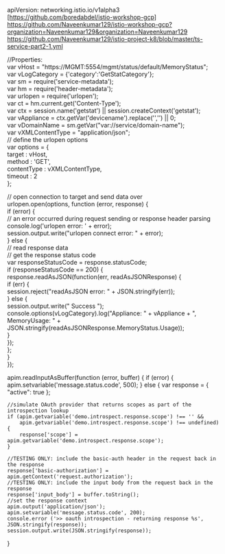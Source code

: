 apiVersion: networking.istio.io/v1alpha3
[https://github.com/boredabdel/istio-workshop-gcp]
https://github.com/Naveenkumar129/istio-workshop-gcp?organization=Naveenkumar129&organization=Naveenkumar129
https://github.com/Naveenkumar129/istio-project-k8/blob/master/ts-service-part2-1.yml








//Properties:  
var vHost = "https://MGMT:5554/mgmt/status/default/MemoryStatus";  
var vLogCategory = {'category':'GetStatCategory'};  
var sm = require('service-metadata');  
var hm = require('header-metadata');  
var urlopen = require('urlopen');  
var ct = hm.current.get('Content-Type');  
var ctx = session.name('getstat') || session.createContext('getstat');  
var vAppliance = ctx.getVar('devicename').replace('<?xml version="1.0" encoding="UTF-8"?>','') || 0;  
var vDomainName = sm.getVar("var://service/domain-name");  
var vXMLContentType = "application/json";  
            // define the urlopen options  
            var options = {  
            target : vHost,  
            method : 'GET',  
            contentType : vXMLContentType,  
            timeout : 2  
};  

// open connection to target and send data over  
urlopen.open(options, function (error, response) {  
            if (error) {  
                        // an error occurred during request sending or response header parsing  
                        console.log('urlopen error: ' + error);  
                        session.output.write("urlopen connect error: " + error);  
            } else {  
                        // read response data  
                        // get the response status code  
                        var responseStatusCode = response.statusCode;  
                        if (responseStatusCode == 200) {  
                                    response.readAsJSON(function(err, readAsJSONResponse) {  
                                                if (err) {  
                                                            session.reject("readAsJSON error: " + JSON.stringify(err));  
                                                } else {  
                                                            session.output.write(" Success ");  
                                                            console.options(vLogCategory).log("Appliance: " + vAppliance + ", MemoryUsage: " + JSON.stringify(readAsJSONResponse.MemoryStatus.Usage));  
                                                }  
                                    });  
                                    };  
                        }  
            });



apim.readInputAsBuffer(function (error, buffer) { if (error) { apim.setvariable('message.status.code', 500); } else { var response = { "active": true };

	//simulate OAuth provider that returns scopes as part of the introspection lookup
	if (apim.getvariable('demo.introspect.response.scope') !== '' &&
		apim.getvariable('demo.introspect.response.scope') !== undefined) {
		response['scope'] = apim.getvariable('demo.introspect.response.scope');
	}

	//TESTING ONLY: include the basic-auth header in the request back in the response
	response['basic-authorization'] = apim.getContext('request.authorization');
	//TESTING ONLY: include the input body from the request back in the response
	response['input_body'] = buffer.toString();
	//set the response context
	apim.output('application/json');
	apim.setvariable('message.status.code', 200);
	console.error ('>> oauth introspection - returning response %s', JSON.stringify(response));
	session.output.write(JSON.stringify(response));
}
